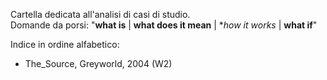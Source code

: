Cartella dedicata all'analisi di casi di studio.  
Domande da porsi: "**what is** | **what does it mean** | **how it works* | **what if**"  

Indice in ordine alfabetico:
* The_Source, Greyworld, 2004 (W2)
